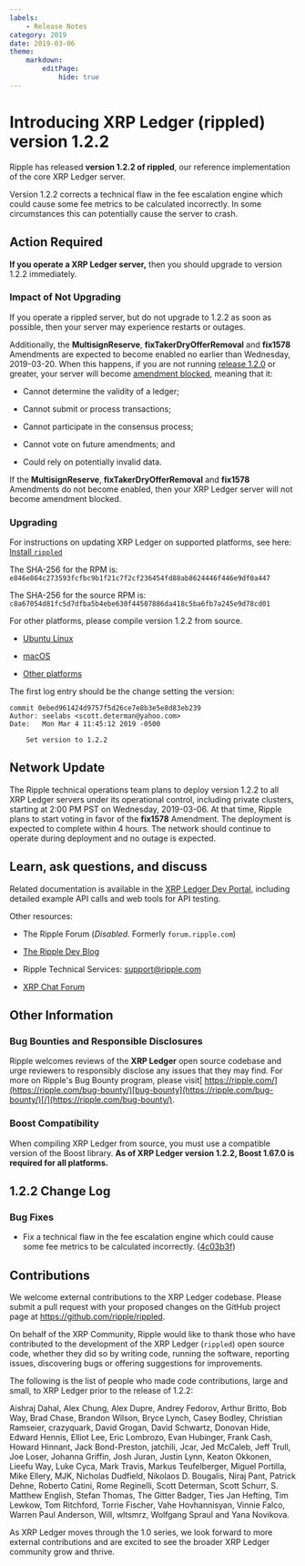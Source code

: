 ```yaml
---
labels:
    - Release Notes
category: 2019
date: 2019-03-06
theme:
    markdown:
        editPage:
            hide: true
---
```

# Introducing XRP Ledger (rippled) version 1.2.2

Ripple has released **version 1.2.2 of rippled**, our reference implementation of the core XRP Ledger server.

Version 1.2.2 corrects a technical flaw in the fee escalation engine which could cause some fee metrics to be calculated incorrectly. In some circumstances this can potentially cause the server to crash.

<!-- BREAK -->

## Action Required

**If you operate a XRP Ledger server,** then you should upgrade to version 1.2.2 immediately.

### Impact of Not Upgrading

If you operate a rippled server, but do not upgrade to 1.2.2 as soon as possible, then your server may experience restarts or outages.

Additionally, the **MultisignReserve**, **fixTakerDryOfferRemoval** and **fix1578** Amendments are expected to become enabled no earlier than Wednesday, 2019-03-20. When this happens, if you are not running [release 1.2.0](https://developers.ripple.com/blog/2019/rippled-1.2.0.html) or greater, your server will become [amendment blocked](https://developers.ripple.com/amendments.html#amendment-blocked), meaning that it:

* Cannot determine the validity of a ledger;

* Cannot submit or process transactions;

* Cannot participate in the consensus process;

* Cannot vote on future amendments; and

* Could rely on potentially invalid data.

If the **MultisignReserve**, **fixTakerDryOfferRemoval** and **fix1578** Amendments do not become enabled, then your XRP Ledger server will not become amendment blocked.

### Upgrading

For instructions on updating XRP Ledger on supported platforms, see here: [Install `rippled`](https://developers.ripple.com/install-rippled.html)

The SHA-256 for the RPM is: `e846e864c273593fcfbc9b1f21c7f2cf236454fd88ab8624446f446e9df0a447`

The SHA-256 for the source RPM is: `c8a67054d81fc5d7dfba5b4ebe630f44507886da418c5ba6fb7a245e9d78cd01`

For other platforms, please compile version 1.2.2 from source.

* [Ubuntu Linux](https://developers.ripple.com/build-run-rippled-ubuntu.html)

* [macOS](https://developers.ripple.com/build-run-rippled-macos.html)

* [Other platforms](https://github.com/ripple/rippled/tree/master/Builds)

The first log entry should be the change setting the version:

    commit 0ebed961424d9757f5d26ce7e8b3e5e8d83eb239
    Author: seelabs <scott.determan@yahoo.com>
    Date:   Mon Mar 4 11:45:12 2019 -0500

        Set version to 1.2.2

## Network Update

The Ripple technical operations team plans to deploy version 1.2.2 to all XRP Ledger servers under its operational control, including private clusters, starting at 2:00 PM PST on Wednesday, 2019-03-06. At that time, Ripple plans to start voting in favor of the **fix1578** Amendment. The deployment is expected to complete within 4 hours. The network should continue to operate during deployment and no outage is expected.

## Learn, ask questions, and discuss

Related documentation is available in the [XRP Ledger Dev Portal](https://developers.ripple.com/), including detailed example API calls and web tools for API testing.

Other resources:

* The Ripple Forum (_Disabled._ Formerly `forum.ripple.com`)

* [The Ripple Dev Blog](https://developers.ripple.com/blog/)

* Ripple Technical Services: <support@ripple.com>

* [XRP Chat Forum](http://www.xrpchat.com/)

## Other Information

### Bug Bounties and Responsible Disclosures

Ripple welcomes reviews of the **XRP Ledger** open source codebase and urge reviewers to responsibly disclose any issues that they may find. For more on Ripple's Bug Bounty program, please visit[ https://ripple.com/](https://ripple.com/bug-bounty/)[bug-bounty](https://ripple.com/bug-bounty/)[/](https://ripple.com/bug-bounty/).

### Boost Compatibility

When compiling XRP Ledger from source, you must use a compatible version of the Boost library. **As of XRP Ledger version 1.2.2, Boost 1.67.0 is required for all platforms.**

## 1.2.2 Change Log

### Bug Fixes

* Fix a technical flaw in the fee escalation engine which could cause some fee metrics to be calculated incorrectly. ([4c03b3f](https://github.com/ripple/rippled/commit/4c06b3f86fdca59cc1fb14d0730c6de14662bcff))

## Contributions

We welcome external contributions to the XRP Ledger codebase. Please submit a pull request with your proposed changes on the GitHub project page at <https://github.com/ripple/rippled>.

On behalf of the XRP Community, Ripple would like to thank those who have contributed to the development of the XRP Ledger (`rippled`) open source code, whether they did so by writing code, running the software, reporting issues, discovering bugs or offering suggestions for improvements.

The following is the list of people who made code contributions, large and small, to XRP Ledger prior to the release of 1.2.2:

Aishraj Dahal, Alex Chung, Alex Dupre, Andrey Fedorov, Arthur Britto, Bob Way, Brad Chase, Brandon Wilson, Bryce Lynch, Casey Bodley, Christian Ramseier, crazyquark, David Grogan, David Schwartz, Donovan Hide, Edward Hennis, Elliot Lee, Eric Lombrozo, Evan Hubinger, Frank Cash, Howard Hinnant, Jack Bond-Preston, jatchili, Jcar, Jed McCaleb, Jeff Trull, Joe Loser, Johanna Griffin, Josh Juran, Justin Lynn, Keaton Okkonen, Lieefu Way, Luke Cyca, Mark Travis, Markus Teufelberger, Miguel Portilla, Mike Ellery, MJK, Nicholas Dudfield, Nikolaos D. Bougalis, Niraj Pant, Patrick Dehne, Roberto Catini, Rome Reginelli, Scott Determan, Scott Schurr, S. Matthew English, Stefan Thomas, The Gitter Badger, Ties Jan Hefting, Tim Lewkow, Tom Ritchford, Torrie Fischer, Vahe Hovhannisyan, Vinnie Falco, Warren Paul Anderson, Will, wltsmrz, Wolfgang Spraul and Yana Novikova.

As XRP Ledger moves through the 1.0 series, we look forward to more external contributions and are excited to see the broader XRP Ledger community grow and thrive.
